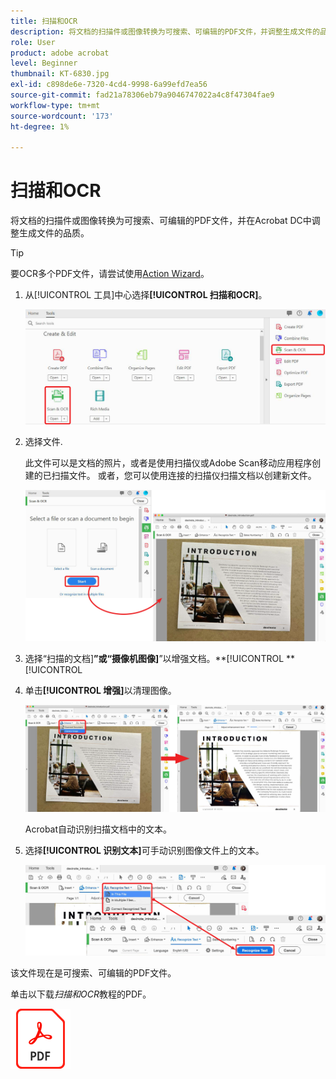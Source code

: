 ```yaml
---
title: 扫描和OCR
description: 将文档的扫描件或图像转换为可搜索、可编辑的PDF文件，并调整生成文件的品质
role: User
product: adobe acrobat
level: Beginner
thumbnail: KT-6830.jpg
exl-id: c898de6e-7320-4cd4-9998-6a99efd7ea56
source-git-commit: fad21a78306eb79a9046747022a4c8f47304fae9
workflow-type: tm+mt
source-wordcount: '173'
ht-degree: 1%

---
```


# 扫描和OCR

将文档的扫描件或图像转换为可搜索、可编辑的PDF文件，并在Acrobat DC中调整生成文件的品质。

>[!TIP]
>
>要OCR多个PDF文件，请尝试使用[Action Wizard](../advanced-tasks/action.md)。

1. 从[!UICONTROL 工具]中心选择&#x200B;**[!UICONTROL 扫描和OCR]**。

   ![扫描步骤1](../assets/Scan_1.png)

1. 选择文件.

   此文件可以是文档的照片，或者是使用扫描仪或Adobe Scan移动应用程序创建的已扫描文件。 或者，您可以使用连接的扫描仪扫描文档以创建新文件。

   ![扫描步骤2](../assets/Scan_2.png)

1. 选择“扫描的文档&#x200B;]**”或“摄像机图像]**”以增强文档。**[!UICONTROL **[!UICONTROL 

1. 单击&#x200B;**[!UICONTROL 增强]**&#x200B;以清理图像。

   ![扫描步骤3](../assets/Scan_3.png)

   Acrobat自动识别扫描文档中的文本。

1. 选择&#x200B;**[!UICONTROL 识别文本]**&#x200B;可手动识别图像文件上的文本。

   ![扫描步骤4](../assets/Scan_4.png)

该文件现在是可搜索、可编辑的PDF文件。

单击以下载&#x200B;*扫描和OCR*&#x200B;教程的PDF。

[![下载扫描和OCR教程](../assets/acrobat_PDF_96.png)](../assets/AcrobatDCScan.pdf)
